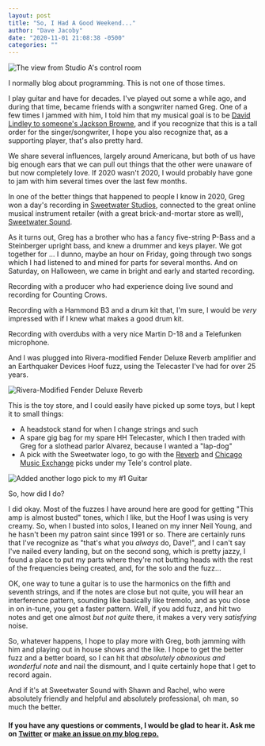 ```yaml
---
layout: post
title: "So, I Had A Good Weekend..."
author: "Dave Jacoby"
date: "2020-11-01 21:08:38 -0500"
categories: ""
---
```


![The view from Studio A's control room](https://jacoby.github.io/images/sweetwater_studio_1.jpg)

I normally blog about programming. This is not one of those times.

I play guitar and have for decades. I've played out some a while ago, and during that time, became friends with a songwriter named Greg. One of a few times I jammed with him, I told him that my musical goal is to be [David Lindley to someone's Jackson Browne](https://www.youtube.com/watch?v=pH1XJi8XvUc), and if you recognize that this is a tall order for the singer/songwriter, I hope you also recognize that, as a supporting player, that's also pretty hard.

We share several influences, largely around Americana, but both of us have big enough ears that we can pull out things that the other were unaware of but now completely love. If 2020 wasn't 2020, I would probably have gone to jam with him several times over the last few months.

In one of the better things that happened to people I know in 2020, Greg won a day's recording in [Sweetwater Studios](https://sweetwaterstudios.com/studios/), connected to the great online musical instrument retailer (with a great brick-and-mortar store as well), [Sweetwater Sound](https://www.sweetwater.com/).

As it turns out, Greg has a brother who has a fancy five-string P-Bass and a Steinberger upright bass, and knew a drummer and keys player. We got together for ... I dunno, maybe an hour on Friday, going through two songs which I had listened to and mined for parts for several months. And on Saturday, on Halloween, we came in bright and early and started recording.

Recording with a producer who had experience doing live sound and recording for Counting Crows.

Recording with a Hammond B3 and a drum kit that, I'm sure, I would be _very_ impressed with if I knew what makes a good drum kit.

Recording with overdubs with a very nice Martin D-18 and a Telefunken microphone.

And I was plugged into Rivera-modified Fender Deluxe Reverb amplifier and an Earthquaker Devices Hoof fuzz, using the Telecaster I've had for over 25 years.

![Rivera-Modified Fender Deluxe Reverb](https://jacoby.github.io/images/sweetwater_studio_2.jpg)

This is the toy store, and I could easily have picked up some toys, but I kept it to small things:

- A headstock stand for when I change strings and such
- A spare gig bag for my spare HH Telecaster, which I then traded with Greg for a slothead parlor Alvarez, because I wanted a "lap-dog"
- A pick with the Sweetwater logo, to go with the [Reverb](https://reverb.com/) and [Chicago Music Exchange](https://www.chicagomusicexchange.com/) picks under my Tele's control plate.

![Added another logo pick to my #1 Guitar](https://jacoby.github.io/images/sweetwater_studio_3.jpg)

So, how did I do?

I did okay. Most of the fuzzes I have around here are good for getting "This amp is almost busted" tones, which I like, but the Hoof I was using is very creamy. So, when I busted into solos, I leaned on my inner Neil Young, and he hasn't been my patron saint since 1991 or so. There are certainly runs that I've recognize as "that's what you _always_ do, Dave!", and I can't say I've nailed every landing, but on the second song, which is pretty jazzy, I found a place to put my parts where they're not butting heads with the rest of the frequencies being created, and, for the solo and the fuzz...

OK, one way to tune a guitar is to use the harmonics on the fifth and seventh strings, and if the notes are close but not quite, you will hear an interference pattern, sounding like basically like tremolo, and as you close in on in-tune, you get a faster pattern. Well, if you add fuzz, and hit two notes and get one almost _but not quite_ there, it makes a very very _satisfying_ noise.

So, whatever happens, I hope to play more with Greg, both jamming with him and playing out in house shows and the like. I hope to get the better fuzz and a better board, so I can hit that _absolutely obnoxious and wonderful note_ and nail the dismount, and I quite certainly hope that I get to record again.

And if it's at Sweetwater Sound with Shawn and Rachel, who were absolutely friendly and helpful and absolutely professional, oh man, so much the better.

#### If you have any questions or comments, I would be glad to hear it. Ask me on [Twitter](https://twitter.com/jacobydave) or [make an issue on my blog repo.](https://github.com/jacoby/jacoby.github.io)
